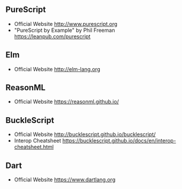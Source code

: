 ## PureScript

* Official Website
  http://www.purescript.org
* "PureScript by Example" by Phil Freeman
  https://leanpub.com/purescript

## Elm 

* Official Website
  http://elm-lang.org

## ReasonML

* Official Website
  https://reasonml.github.io/

## BuckleScript

* Official Website
  http://bucklescript.github.io/bucklescript/
* Interop Cheatsheet
  https://bucklescript.github.io/docs/en/interop-cheatsheet.html

## Dart

* Official Website
  https://www.dartlang.org
